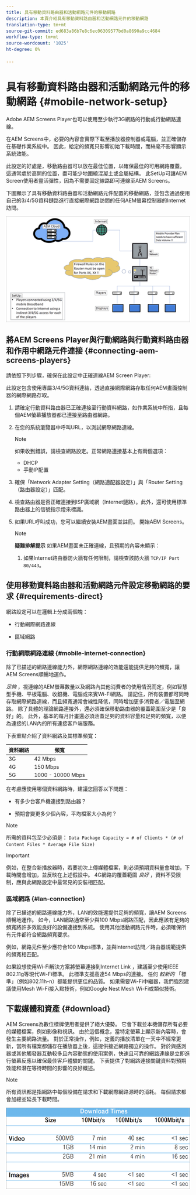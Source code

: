 ```yaml
---
title: 具有移動資料路由器和活動網路元件的移動網路
description: 本頁介紹具有移動資料路由器和活動網路元件的移動網路
translation-type: tm+mt
source-git-commit: ed683a86b7e8c6ec06309577bd0a8690a9cc4684
workflow-type: tm+mt
source-wordcount: '1025'
ht-degree: 0%

---
```



# 具有移動資料路由器和活動網路元件的移動網路 {#mobile-network-setup}

Adobe AEM Screens Player也可以使用至少執行3G網路的行動或行動網路連線。

在AEM Screens中，必要的內容會實際下載至播放器控制器或電腦，並正確儲存在基礎作業系統中。 因此，給定的頻寬只影響初始下載時間，而絲毫不影響顯示系統效能。

此設定的好處是，移動路由器可以放在最佳位置，以確保最佳的可用網路覆蓋。 這通常處於高開的位置，盡可能少地圍繞混凝土或金屬結構。
此SetUp可讓AEM Screen使用者靈活彈性，因為不需要固定線路即可連線至AEM Screens。

下圖顯示了具有移動資料路由器和活動網路元件配置的移動網路，並包含通過使用自己的3/4/5G資料鏈路進行直接網際網路訪問的任何AEM螢幕控制器的Internet訪問。

![](/help/using/assets/mobile-network-1.png)

## 將AEM Screens Player與行動網路與行動資料路由器和作用中網路元件連接 {#connecting-aem-screens-players}

請依照下列步驟，確保在此設定中正確連線AEM Screen Player:

此設定包含使用專屬3/4/5G資料連結，透過直接網際網路存取任何AEM畫面控制器的網際網路存取。

1. 請確定行動資料路由器已正確連接至行動資料網路，如作業系統中所指，且每個AEM螢幕播放器都已連接至路由器網路。
1. 在您的系統瀏覽器中呼叫URL，以測試網際網路連線。
   >[!NOTE]
   >如果收到錯誤，請檢查網路設定。正常網路連接基本上有兩個選項：
   >* DHCP
   >* 手動IP配置


1. 確保「Network Adapter Setting（網路適配器設定）」與「Router Setting（路由器設定）」匹配。

1. 檢查路由器是否正確連接到ISP廣域網（Internet鏈路）。此外，還可使用標準路由器上的信號指示燈來標識。
1. 如果URL呼叫成功，您可以繼續安裝AEM畫面並註冊。 開始AEM Screens。

   >[!NOTE]
   >**疑難排解提示**
   >如果AEM畫面未正確連線，且預期的內容未顯示：
   >
   >1. 如果Internet路由器防火牆有任何限制，請檢查該防火牆 `TCP/IP Port 80/443`。



## 使用移動資料路由器和活動網路元件設定移動網路的要求 {#requirements-direct}

網路設定可以在邏輯上分成兩個塊：

* 行動網際網路連線

* 區域網路

### 行動網際網路連線 {#mobile-internet-connection}

除了已描述的網路連線能力外，網際網路連線的效能還能提供足夠的頻寬，讓AEM Screens順暢地運作。

*足夠* ，視連線的AEM螢幕數量以及網路內其他消費者的使用情況而定，例如智慧型手機、平板電腦、收銀機、電腦或來賓Wi-Fi網路。
請記住，所有裝置都可同時存取網際網路連線，而且頻寬通常會線性降低，同時增加更多消費者／電腦至網路。
除了具體的理論網路連接外，還必須確保移動路由器的覆蓋範圍至少是「良好」的。 此外，基本的每月計畫還必須涵蓋足夠的資料容量和足夠的頻寬，以便為連接的LAN內的所有連接客戶端服務。

下表重點介紹了資料網路及其標準頻寬：

| 資料網路 | 頻寬 |
|--- |--- |
| 3G | 42 Mbps |
| 4G | 150 Mbps |
| 5G | 1000 - 10000 Mbps |

在考慮應使用哪個資料網路時，建議您回答以下問題：

* 有多少台客戶機連接到路由器？

* 預期會變更多少個內容，平均檔案大小為何？

>[!NOTE]
>所需的資料包至少必須是：
`Data Package Capacity = # of Clients * (# of Content Files * Average File Size)`

>[!IMPORTANT]
>例如，在整合新播放器時，若要初次上傳媒體檔案，則必須預期資料量會增加，下載時間會增加，並反映在上述假設中。 4G網路的覆蓋範圍 *良好* ，資料不受限制，應與此網路設定中最常見的安裝相匹配。


### 區域網路 {#lan-connection}

除了已描述的網路連線能力外，LAN的效能還提供足夠的頻寬，讓AEM Screens順暢地運作。 如今，LAN網路通常至少與100 Mbps網路匹配，因此應該有足夠的頻寬將許多效能良好的設備連接到系統。 使用其他活動網路元件時，必須確保所有元件都符合網路頻寬要求。

例如，網路元件至少應符合100 Mbps標準，並與Internet訪問／路由器規範提供的頻寬相匹配。

如果設想使用Wi-Fi解決方案將螢幕連接到Internet Link ，建議至少使用IEEE 802.11g等現代Wi-Fi標準。 此標準支援高達54 Mbps的連接。 任何 *較新的* 「標準」（例如802.11h-n）都能提供更佳的品質。 如果需要Wi-Fi中繼器，我們強烈建議使用Mesh Wi-Fi接入點技術，例如Google Nest Mesh Wi-Fi或類似技術。

## 下載媒體和資產 {#download}

AEM Screens為數位標牌使用者提供了絕大優勢。 它會下載並本機儲存所有必要的媒體檔案，例如影像和視訊。 由於這個概念，當特定螢幕上顯示新內容時，會發生主要網路流量。
對於正常操作，例如，定義的播放清單在一天中不經常更新，當所有檔案都儲存在播放器上後，這提供接近網路獨立的操作。
對於與感測器或其他觸發器互動較多且內容動態的使用案例，快速且可靠的網路連線是立即進行螢幕反應以確保最佳客戶體驗的關鍵。
下表提供了對網路連接關鍵資料對預期效能和潛在等待時間的影響的良好概述。

>[!NOTE]
>所有資訊都是指網路中每個設備在請求和下載網際網路源時的消耗。 每個請求都會加總並延長下載時間。

![](/help/using/assets/mobile-router-download.png)



